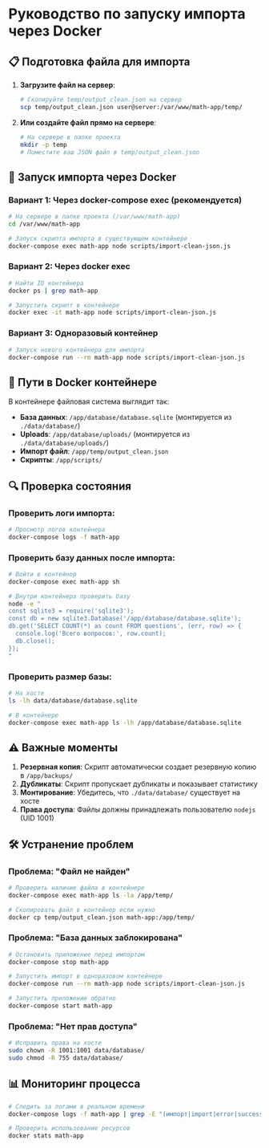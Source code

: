 # Руководство по запуску импорта через Docker

## 📋 Подготовка файла для импорта

1. **Загрузите файл на сервер**:
   ```bash
   # Скопируйте temp/output_clean.json на сервер
   scp temp/output_clean.json user@server:/var/www/math-app/temp/
   ```

2. **Или создайте файл прямо на сервере**:
   ```bash
   # На сервере в папке проекта
   mkdir -p temp
   # Поместите ваш JSON файл в temp/output_clean.json
   ```

## 🐳 Запуск импорта через Docker

### Вариант 1: Через docker-compose exec (рекомендуется)

```bash
# На сервере в папке проекта (/var/www/math-app)
cd /var/www/math-app

# Запуск скрипта импорта в существующем контейнере
docker-compose exec math-app node scripts/import-clean-json.js
```

### Вариант 2: Через docker exec

```bash
# Найти ID контейнера
docker ps | grep math-app

# Запустить скрипт в контейнере
docker exec -it math-app node scripts/import-clean-json.js
```

### Вариант 3: Одноразовый контейнер

```bash
# Запуск нового контейнера для импорта
docker-compose run --rm math-app node scripts/import-clean-json.js
```

## 📍 Пути в Docker контейнере

В контейнере файловая система выглядит так:
- **База данных**: `/app/database/database.sqlite` (монтируется из `./data/database/`)
- **Uploads**: `/app/database/uploads/` (монтируется из `./data/database/uploads/`)
- **Импорт файл**: `/app/temp/output_clean.json`
- **Скрипты**: `/app/scripts/`

## 🔍 Проверка состояния

### Проверить логи импорта:
```bash
# Просмотр логов контейнера
docker-compose logs -f math-app
```

### Проверить базу данных после импорта:
```bash
# Войти в контейнер
docker-compose exec math-app sh

# Внутри контейнера проверить базу
node -e "
const sqlite3 = require('sqlite3');
const db = new sqlite3.Database('/app/database/database.sqlite');
db.get('SELECT COUNT(*) as count FROM questions', (err, row) => {
  console.log('Всего вопросов:', row.count);
  db.close();
});
"
```

### Проверить размер базы:
```bash
# На хосте
ls -lh data/database/database.sqlite

# В контейнере  
docker-compose exec math-app ls -lh /app/database/database.sqlite
```

## ⚠️ Важные моменты

1. **Резервная копия**: Скрипт автоматически создает резервную копию в `/app/backups/`
2. **Дубликаты**: Скрипт пропускает дубликаты и показывает статистику
3. **Монтирование**: Убедитесь, что `./data/database/` существует на хосте
4. **Права доступа**: Файлы должны принадлежать пользователю `nodejs` (UID 1001)

## 🛠️ Устранение проблем

### Проблема: "Файл не найден"
```bash
# Проверить наличие файла в контейнере
docker-compose exec math-app ls -la /app/temp/

# Скопировать файл в контейнер если нужно
docker cp temp/output_clean.json math-app:/app/temp/
```

### Проблема: "База данных заблокирована"
```bash
# Остановить приложение перед импортом
docker-compose stop math-app

# Запустить импорт в одноразовом контейнере
docker-compose run --rm math-app node scripts/import-clean-json.js

# Запустить приложение обратно
docker-compose start math-app
```

### Проблема: "Нет прав доступа"
```bash
# Исправить права на хосте
sudo chown -R 1001:1001 data/database/
sudo chmod -R 755 data/database/
```

## 📊 Мониторинг процесса

```bash
# Следить за логами в реальном времени
docker-compose logs -f math-app | grep -E "(импорт|import|error|success)"

# Проверить использование ресурсов
docker stats math-app
```